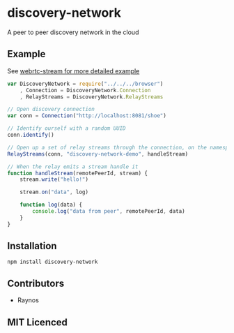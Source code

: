 # discovery-network

A peer to peer discovery network in the cloud

## Example

See [webrtc-stream for more detailed example][1]

``` js
var DiscoveryNetwork = require("../../../browser")
    , Connection = DiscoveryNetwork.Connection
    , RelayStreams = DiscoveryNetwork.RelayStreams

// Open discovery connection
var conn = Connection("http://localhost:8081/shoe")

// Identify ourself with a random UUID
conn.identify()

// Open up a set of relay streams through the connection, on the namespace
RelayStreams(conn, "discovery-network-demo", handleStream)

// When the relay emits a stream handle it
function handleStream(remotePeerId, stream) {
    stream.write("hello!")

    stream.on("data", log)

    function log(data) {
        console.log("data from peer", remotePeerId, data)
    }
}
```

## Installation

`npm install discovery-network`

## Contributors

 - Raynos

## MIT Licenced

  [1]: https://github.com/Raynos/webrtc-stream/tree/master/example